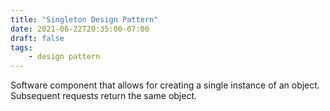 ```yaml
---
title: "Singleton Design Pattern"
date: 2021-06-22T20:35:00-07:00
draft: false
tags:
    - design pattern
---
```


Software component that allows for creating a single instance of an object. Subsequent requests return the same object.
